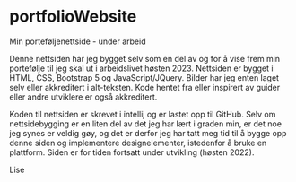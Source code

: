 # portfolioWebsite

Min porteføljenettside - under arbeid

Denne nettsiden har jeg bygget selv som en del av og for å vise frem min portefølje til jeg skal ut i arbeidslivet høsten 2023.
Nettsiden er bygget i HTML, CSS, Bootstrap 5 og JavaScript/JQuery.
Bilder har jeg enten laget selv eller akkreditert i alt-teksten.
Kode hentet fra eller inspirert av guider eller andre utviklere er også akkreditert.

Koden til nettsiden er skrevet i intellij og er lastet opp til GitHub.
Selv om nettsidebygging er en liten del av det jeg har lært i graden min, er det noe jeg synes er veldig gøy,
og det er derfor jeg har tatt meg tid til å bygge opp denne siden og implementere designelementer, istedenfor å bruke en plattform.
Siden er for tiden fortsatt under utvikling (høsten 2022).

Lise
